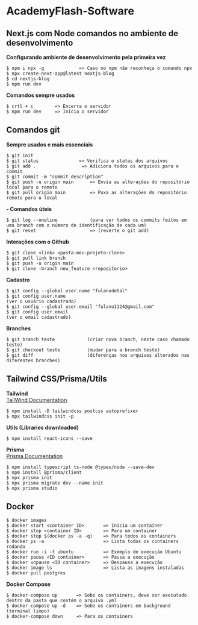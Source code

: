 # AcademyFlash-Software

## Next.js com Node comandos no ambiente de desenvolvimento
**Configurando ambiente de desenvolvimento pela primeira vez** 
```
$ npm i npx -g             => Caso no npm não reconheça o comando npx  
$ npx create-next-app@latest nextjs-blog  
$ cd nextjs-blog  
$ npm run dev  
```
**Comandos sempre usados**  
```
$ crtl + c        => Encerra o servidor  
$ npm run dev     => Inicia o servidor
``` 

## Comandos git
**Sempre usados e mais essenciais**  
```
$ git init  
$ git status               => Verifica o status dos arquivos  
$ git add .                 => Adiciona todos os arquivos para o commit  
$ git commit -m "commit description"  
$ git push -u origin main      => Envia as alterações do repositório local para o remoto  
$ git pull origin main         => Puxa as alterações do repositório remoto para o local  
```
**- Comandos úteis** 
```
$ git log --oneline            (para ver todos os commits feitos em uma branch com o número de identificação de cada um)
$ git reset                    => (reverte o git add)
```
**Interações com o Github**  
```
$ git clone <link> <pasta-meu-projeto-clone>  
$ git pull link branch
$ git push -u origin main
$ git clone -branch new_feature <repositorio>
```
**Cadastro**    
```
$ git config --global user.name "fulanodetal"
$ git config user.name                                                     (ver o usuário cadastrado)
$ git config --global user.email "fulano1124@gmail.com"
$ git config user.email                                                    (ver o email cadastrado)
```
**Branches**  
```
$ git branch teste            (criar nova branch, neste caso chamado teste)
$ git checkout teste          (mudar para a branch teste)
$ git diff                    (diferenças nos arquivos alterados nas diferentes branches)
```

## Tailwind CSS/Prisma/Utils 
**Tailwind**  
[TailWind Documentation](https://tailwindcss.com/docs/guides/nextjs)
```
$ npm install -D tailwindcss postcss autoprefixer
$ npx tailwindcss init -p
```
**Utils (Libraries downloaded)**  
```
$ npm install react-icons --save
```
**Prisma**  
[Prisma Documentation](https://www.prisma.io/docs/getting-started/quickstart)
```
$ npm install typescript ts-node @types/node --save-dev
$ npm install @prisma/client
$ npx prisma init
$ npx prisma migrate dev --name init
$ npx prisma studio
```

## Docker  
```
$ docker images
$ docker start <container ID>       => Inicia um container
$ docker stop <container ID>        => Para um container
$ docker stop $(docker ps -a -q)    => Para todos os containers
$ docker ps -a                      => Lista todos os containers rodando
$ docker run -i -t ubuntu           => Exemplo de execução Ubuntu
$ docker pause <ID container>       => Pausa a execução
$ docker unpause <ID container>     => Despausa a execução
$ docker image ls                   => Lista as imagens instaladas
$ docker pull postgres

```
**Docker Compose**  
```
$ docker-compose up       => Sobe os containers, deve ser executado dentro da pasta que contém o arquivo .yml
$ docker-compose up -d    => Sobe os containers em background (terminal limpo)
$ docker-compose down     => Para os containers
```
